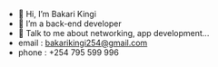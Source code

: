 - 👋 Hi, I’m Bakari Kingi
- 👀 I’m a back-end developer
- 🌱 Talk to me about networking, app development...
- email : bakarikingi254@gmail.com
- phone : +254 795 599 996
<!---
bakari-kingi/bakari-kingi is a ✨ special ✨ repository because its `README.md` (this file) appears on your GitHub profile.
You can click the Preview link to take a look at your changes.
--->
